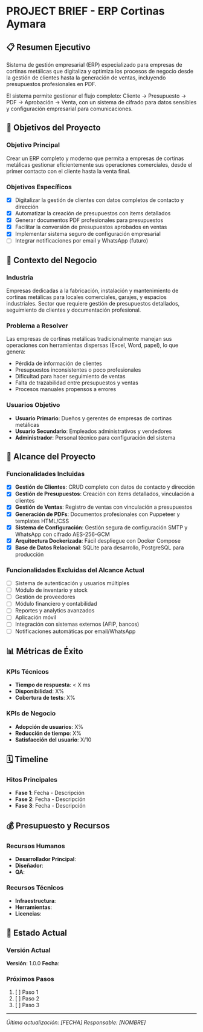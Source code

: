 # PROJECT BRIEF - ERP Cortinas Aymara

## 📋 Resumen Ejecutivo

Sistema de gestión empresarial (ERP) especializado para empresas de cortinas metálicas que digitaliza y optimiza los procesos de negocio desde la gestión de clientes hasta la generación de ventas, incluyendo presupuestos profesionales en PDF.

El sistema permite gestionar el flujo completo: Cliente → Presupuesto → PDF → Aprobación → Venta, con un sistema de cifrado para datos sensibles y configuración empresarial para comunicaciones.

## 🎯 Objetivos del Proyecto

### Objetivo Principal
Crear un ERP completo y moderno que permita a empresas de cortinas metálicas gestionar eficientemente sus operaciones comerciales, desde el primer contacto con el cliente hasta la venta final.

### Objetivos Específicos
- [x] Digitalizar la gestión de clientes con datos completos de contacto y dirección
- [x] Automatizar la creación de presupuestos con items detallados
- [x] Generar documentos PDF profesionales para presupuestos
- [x] Facilitar la conversión de presupuestos aprobados en ventas
- [x] Implementar sistema seguro de configuración empresarial
- [ ] Integrar notificaciones por email y WhatsApp (futuro)

## 🏢 Contexto del Negocio

### Industria
Empresas dedicadas a la fabricación, instalación y mantenimiento de cortinas metálicas para locales comerciales, garajes, y espacios industriales. Sector que requiere gestión de presupuestos detallados, seguimiento de clientes y documentación profesional.

### Problema a Resolver
Las empresas de cortinas metálicas tradicionalmente manejan sus operaciones con herramientas dispersas (Excel, Word, papel), lo que genera:
- Pérdida de información de clientes
- Presupuestos inconsistentes o poco profesionales
- Dificultad para hacer seguimiento de ventas
- Falta de trazabilidad entre presupuestos y ventas
- Procesos manuales propensos a errores

### Usuarios Objetivo
- **Usuario Primario**: Dueños y gerentes de empresas de cortinas metálicas
- **Usuario Secundario**: Empleados administrativos y vendedores
- **Administrador**: Personal técnico para configuración del sistema

## 🚀 Alcance del Proyecto

### Funcionalidades Incluidas
- [x] **Gestión de Clientes**: CRUD completo con datos de contacto y dirección
- [x] **Gestión de Presupuestos**: Creación con items detallados, vinculación a clientes
- [x] **Gestión de Ventas**: Registro de ventas con vinculación a presupuestos
- [x] **Generación de PDFs**: Documentos profesionales con Puppeteer y templates HTML/CSS
- [x] **Sistema de Configuración**: Gestión segura de configuración SMTP y WhatsApp con cifrado AES-256-GCM
- [x] **Arquitectura Dockerizada**: Fácil despliegue con Docker Compose
- [x] **Base de Datos Relacional**: SQLite para desarrollo, PostgreSQL para producción

### Funcionalidades Excluidas del Alcance Actual
- [ ] Sistema de autenticación y usuarios múltiples
- [ ] Módulo de inventario y stock
- [ ] Gestión de proveedores
- [ ] Módulo financiero y contabilidad
- [ ] Reportes y analytics avanzados
- [ ] Aplicación móvil
- [ ] Integración con sistemas externos (AFIP, bancos)
- [ ] Notificaciones automáticas por email/WhatsApp

## 📊 Métricas de Éxito

### KPIs Técnicos
<!-- TODO: Definir KPIs técnicos -->
- **Tiempo de respuesta**: < X ms
- **Disponibilidad**: X%
- **Cobertura de tests**: X%

### KPIs de Negocio
<!-- TODO: Definir KPIs de negocio -->
- **Adopción de usuarios**: X%
- **Reducción de tiempo**: X%
- **Satisfacción del usuario**: X/10

## 🗓 Timeline

### Hitos Principales
<!-- TODO: Definir hitos principales -->
- **Fase 1**: Fecha - Descripción
- **Fase 2**: Fecha - Descripción
- **Fase 3**: Fecha - Descripción

## 💰 Presupuesto y Recursos

### Recursos Humanos
<!-- TODO: Definir recursos humanos -->
- **Desarrollador Principal**: 
- **Diseñador**: 
- **QA**: 

### Recursos Técnicos
<!-- TODO: Definir recursos técnicos -->
- **Infraestructura**: 
- **Herramientas**: 
- **Licencias**: 

## 🔄 Estado Actual

### Versión Actual
<!-- TODO: Actualizar versión actual -->
**Versión**: 1.0.0
**Fecha**: 

### Próximos Pasos
<!-- TODO: Definir próximos pasos -->
1. [ ] Paso 1
2. [ ] Paso 2
3. [ ] Paso 3

---

*Última actualización: [FECHA]*
*Responsable: [NOMBRE]*
